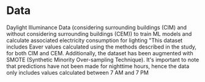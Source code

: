# Data
Daylight Illuminance Data (considering surrounding buildings (CIM) and without considering surrounding buildings (CEM)) to train ML models and calculate associated electricity consumption for lighting
"This dataset includes Eaver values calculated using the methods described in the study, for both CIM and CEM. Additionally, the dataset has been augmented with SMOTE (Synthetic Minority Over-sampling Technique). It's important to note that predictions have not been made for nighttime hours, hence the data only includes values calculated between 7 AM and 7 PM
